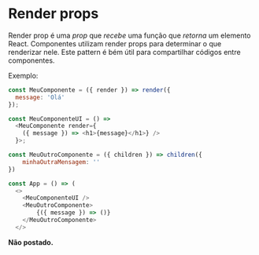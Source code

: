 # Render props 

Render prop é uma *prop* que *recebe* uma função que *retorna* um elemento React. Componentes utilizam render props para determinar o que renderizar nele. Este pattern é bém útil para compartilhar códigos entre componentes.

Exemplo:

```js
const MeuComponente = ({ render }) => render({
  message: 'Olá'
});

const MeuComponenteUI = () => 
  <MeuComponente render={
    ({ message }) => <h1>{message}</h1>} />
  }>;

const MeuOutroComponente = ({ children }) => children({
    minhaOutraMensagem: ''
})

const App = () => (
  <>
    <MeuComponenteUI />
    <MeuOutroComponente>
        {({ message }) => ()}
    </MeuOutroComponente>
  </>
```
**Não postado.**
